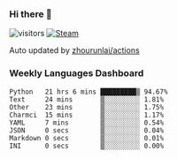 ### Hi there 👋

![visitors](https://visitor-badge.glitch.me/badge?page_id=zhourunlai)
[![Steam](https://img.shields.io/badge/dynamic/json?label=Steam&query=%24.data.totalSubs&url=https%3A%2F%2Fapi.spencerwoo.com%2Fsubstats%2F%3Fsource%3DsteamGames%26queryKey%3D76561198285156854&suffix=%20Games&logo=steam&labelColor=134375&color=0b1a37&longCache=true)](http://steamcommunity.com/profiles/76561198285156854)

Auto updated by <a href="https://github.com/zhourunlai/zhourunlai/actions" target="_blank">zhourunlai/actions</a>

### Weekly Languages Dashboard

<!--PART:wakatime-->
```text
Python   21 hrs 6 mins █████████▒ 94.67%
Text     24 mins       ▒░░░░░░░░░ 1.81%
Other    23 mins       ▒░░░░░░░░░ 1.75%
Charmci  15 mins       ▒░░░░░░░░░ 1.17%
YAML     7 mins        ▒░░░░░░░░░ 0.54%
JSON     0 secs        ▒░░░░░░░░░ 0.04%
Markdown 0 secs        ▒░░░░░░░░░ 0.01%
INI      0 secs        ▒░░░░░░░░░ 0.00%
```
<!--PART:wakatime-->
